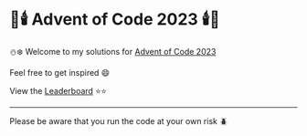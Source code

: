 # :christmas_tree::candle: Advent of Code 2023 :candle::christmas_tree:

:snowman::snowflake: Welcome to my solutions for [Advent of Code 2023](https://adventofcode.com/2023)

Feel free to get inspired 😄

View the [Leaderboard](https://adventofcode.com/2023/leaderboard/private/view/3420773) :star::star:

---

Please be aware that you run the code at your own risk :beetle:
